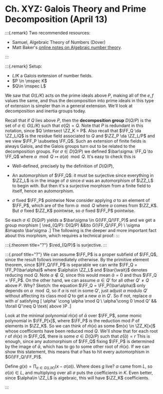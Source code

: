 # Ch. XYZ: Galois Theory and Prime Decomposition (April 13)

:::{.remark}
Two recommended resources:

- Samuel, Algebraic Theory of Numbers (Dover)
- Matt Baker's [online notes on Algebraic number theory](https://people.math.gatech.edu/~mbaker/pdf/ANTBook.pdf).

:::

:::{.remark}
Setup:

- $L/K$ a Galois extension of number fields.
- $P \in \mspec K$
- $Q\in \mspec L$

We saw that $G(L/K)$ acts on the prime ideals above $P$, making all of the $e,f$ values the same, and thus the decomposition into prime ideals in this type of extension is simpler than in a general extension.
We'll look at decomposition and inertia groups today.

Recall that if $Q$ lies above $P$, then the **decomposition group** $D(Q/P)$ is the set of $\sigma\in G(L/K)$ such that $\sigma(Q) = Q$.
Note that $P$ is redundant in this notation, since $Q \intersect \ZZ_K = P$.
Also recall that $\FF_Q \da \ZZ_L/Q$ is the residue field associated to $Q$ and $\ZZ_P \da \ZZ_L/P$ and we view $\FF_P \subseteq \FF_Q$.
Such an extension of finite fields is always Galois, and the Galois groups turn out to be related to the decomposition groups.
For $\sigma \in D(Q/P)$ we defined $\bar\sigma: \FF_Q \to \FF_Q$ where $\alpha \mod Q \mapsto \sigma(\alpha) \mod Q$.
It's easy to check this is 

- Well-defined, precisely by the definition of $D(Q/P)$, 

- An automorphism of $\FF_Q$: it must be surjective since everything in $\ZZ_L$ is in the image of $\sigma$ since $\sigma$ was an automorphism of $\ZZ_L$ to begin with.
  But then it's a surjective morphism from a finite field to itself, hence an automorphism.
- $\sigma$ fixed $\FF_P$ pointwise
  Now consider applying $\sigma$ to an element of $\FF_P$, which are of the form $\alpha \mod Q$ where $\alpha$ comes from $\ZZ_K$.
  But $\sigma$ fixed $\ZZ_K$ pointwise, so $\sigma$ fixed $\FF_P$ pointwise.

So each $\sigma\in D(Q/P)$ yields a $\bar\sigma \in G(\FF_Q/\FF_P)$ and we get a group morphism
\[
\red_{Q/P}: D(Q/P) &&\to G(\FF_Q/\FF_P) \\
\sigma &\mapsto \bar\sigma
.\]
The following is the deeper and more important fact about this morphism, which requires a technical proof:
:::

:::{.theorem title="?"}
$\red_{Q/P}$ is surjective.
:::


:::{.proof title="?"}
We can assume $\FF_P$ is a proper subfield of $\FF_Q$, since the result follows immediately otherwise.
By the primitive element theorem, since $|FF_Q/\FF_P$ is separable we can write $\FF_Q = \FF_P(\bar\alpha)$ where $\alpha\in \ZZ_L$ and $\bar{\wait}$ denotes reducing mod $Q$.
Note $\alpha\not\in Q$, since this would mean $\bar\alpha = 0$ and thus $\FF_Q = \FF_P$.
On the other hand, we can assume $\alpha\in Q'$ for all other $Q'\neq Q$ above $P$.
Why?
Sketch: the equation $\FF_Q = \FF_P(\bar\alpha)$ only depends on $\alpha\mod Q$, so if $\alpha$ is not in some $Q'$, just adjust $\alpha$ modulo $Q'$ without affecting its class mod $Q$ to get a new $\alpha$ in $Q'$.
So if not, replace $\alpha$ with $\alpha'$ satisfying
\[
\alpha' \cong \alpha \mod Q \\
\alpha'\cong 0 \mod Q' && \forall Q'\neq Q \text{ above }P
.\]

Look at the minimal polynomial $\bar m(x)$ of $\bar\alpha$ over $\FF_P$, some monic polynomial in $\FF_P[x]$, where $\FF_P$ is the reduction mod $P$ of elements in $\ZZ_K$.
So we can think of $\bar m(x)$ as some $m(x) \in \ZZ_K[x]$ whose coefficients have been reduced mod $Q$.
We'll show that for each root $r$ of $\bar m(x)$ in $\FF_Q$, there is some $\sigma\in D(Q/P)$ such that $\bar\sigma(\bar\alpha) = r$
This is enough, since any automorphism of $\FF_Q$ fixing $\FF_P$ is determined by the image of $\bar\alpha$, which has to go to some other root of $\bar m (x)$.
If we can show this statement, this means that $\bar\sigma$ has to hit every automorphism in $G(\FF_Q/\FF_P)$.

Define $g(x) = \prod_{\sigma\in G(L/K)} (x- \sigma( \alpha))$.
Where does $g$ live?
$\alpha$ came from $L$, so $\sigma( \alpha) \in L$, and multiplying over all $\sigma$ puts the coefficients in $K$.
Even better, since $\alpha\in \ZZ_L$ is algebraic, this will have $\ZZ_K$ coefficients.

:::






